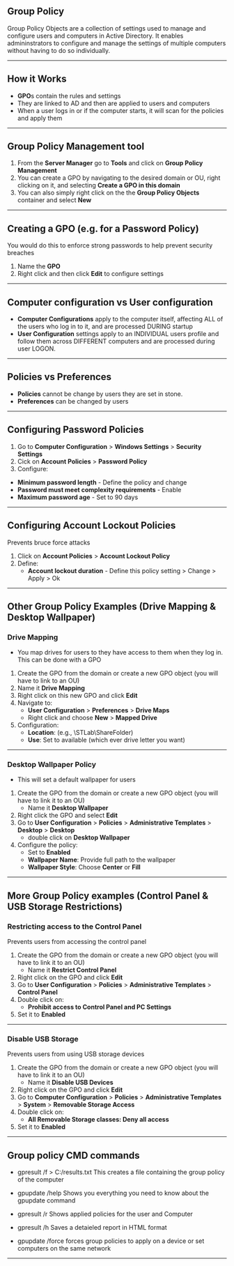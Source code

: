 ## Group Policy
Group Policy Objects are a collection of settings used to manage and configure users and computers in Active Directory. It enables admininstrators to configure and manage the settings of multiple computers without having to do so individually. 

---
## How it Works

- **GPO**s contain the rules and settings
- They are linked to AD and then are applied to users and computers
- When a user logs in or if the computer starts, it will scan for the policies and apply them
  
---
## Group Policy Management tool
1. From the **Server Manager** go to **Tools** and click on **Group Policy Management**
2. You can create a GPO by navigating to the desired domain or OU, right clicking on it, and selecting **Create a GPO in this domain**
3. You can also simply right click on the the **Group Policy Objects** container and select **New**

---
## Creating a GPO (e.g. for a Password Policy)
You would do this to enforce strong passwords to help prevent security breaches
1. Name the **GPO**
2. Right click and then click **Edit** to configure settings

---
## Computer configuration vs User configuration
- **Computer Configurations** apply to the computer itself, affecting ALL of the users who log in to it, and are processed DURING startup
- **User Configuration** settings apply to an INDIVIDUAL users profile and follow them across DIFFERENT computers and are processed during user LOGON.

---
## Policies vs Preferences
- **Policies** cannot be change by users they are set in stone.
- **Preferences** can be changed by users

---
## Configuring Password Policies
1. Go to **Computer Configuration** > **Windows Settings** > **Security Settings**
2. Cick on **Account Policies** > **Password Policy**
3. Configure:
  - **Minimum password length** - Define the policy and change
  - **Password must meet complexity requirements** - Enable
  - **Maximum password age** - Set to 90 days

---
## Configuring Account Lockout Policies
Prevents bruce force attacks
1. Click on **Account Policies** > **Account Lockout Policy**
2. Define:
   - **Account lockout duration** - Define this policy setting > Change > Apply > Ok

---
## Other Group Policy Examples (Drive Mapping & Desktop Wallpaper)
### Drive Mapping
- You map drives for users to they have access to them when they log in. This can be done with a GPO
1. Create the GPO from the domain or create a new GPO object (you will have to link to an OU)
2. Name it **Drive Mapping**
3. Right click on this new GPO and click **Edit**
4. Navigate to:
   - **User Configuration** > **Preferences** > **Drive Maps**
   - Right click and choose **New** > **Mapped Drive**
5. Configuration:
   - **Location**: (e.g., \\STLab\ShareFolder)
   - **Use**: Set to available (which ever drive letter you want)

---
### Desktop Wallpaper Policy
- This will set a default wallpaper for users
1. Create the GPO from the domain or create a new GPO object (you will have to link it to an OU)
   - Name it **Desktop Wallpaper**
2. Right click the GPO and select **Edit**
3. Go to **User Configuration** > **Policies** > **Administrative Templates** > **Desktop** > **Desktop**
   - double click on **Desktop Wallpaper**
4. Configure the policy:
   - Set to **Enabled**
   - **Wallpaper Name**: Provide full path to the wallpaper
   - **Wallpaper Style**: Choose **Center** or **Fill**

---
## More Group Policy examples (Control Panel & USB Storage Restrictions)
### Restricting access to the Control Panel
Prevents users from accessing the control panel
1. Create the GPO from the domain or create a new GPO object (you will have to link it to an OU)
   - Name it **Restrict Control Panel**
2. Right click on the GPO and click **Edit**
3. Go to **User Configuration** > **Policies** > **Administrative Templates** > **Control Panel**
4. Double click on:
   - **Prohibit access to Control Panel and PC Settings**
5. Set it to **Enabled**

---
### Disable USB Storage
Prevents users from using USB storage devices
1. Create the GPO from the domain or create a new GPO object (you will have to link it to an OU)
   - Name it **Disable USB Devices**
2. Right click on the GPO and click **Edit**
3. Go to **Computer Configuration** > **Policies** > **Administrative Templates** > **System** > **Removable Storage Access**
4. Double click on:
   - **All Removable Storage classes: Deny all access**
5. Set it to **Enabled**

---
## Group policy CMD commands
- gpresult /f > C:/results.txt
This creates a file containing the group policy of the computer

- gpupdate /help
Shows you everything you need to know about the gpupdate command

- gpresult /r
Shows applied policies for the user and Computer

- gpresult /h
Saves a detaieled report in HTML format

- gpupdate /force
forces group policies to apply on a device or set computers on the same network

---

